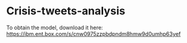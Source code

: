 # Crisis-tweets-analysis

To obtain the model, download it here: https://ibm.ent.box.com/s/cnw0975zzpbdpndm8hmw9d0umhp63yef
